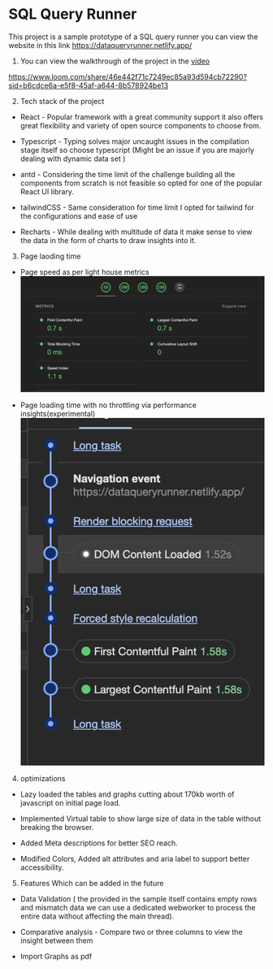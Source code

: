 # SQL Query Runner

This project is a sample prototype of a SQL query runner you can view the website in this link https://dataqueryrunner.netlify.app/

1. You can view the walkthrough of the project in the [video](https://www.loom.com/share/46e442f71c7249ec85a93d594cb72290?sid=b6cdce6a-e5f8-45af-a644-8b578924be13)

https://www.loom.com/share/46e442f71c7249ec85a93d594cb72290?sid=b6cdce6a-e5f8-45af-a644-8b578924be13

2. Tech stack of the project

-   React - Popular framework with a great community support it also offers great flexibility and variety of open source components to choose from.

-   Typescript - Typing solves major uncaught issues in the compilation stage itself so choose typescript (Might be an issue if you are majorly dealing with dynamic data set )

-   antd - Considering the time limit of the challenge building all the components from scratch is not feasible so opted for one of the popular React UI library.

-   tailwindCSS - Same consideration for time limit I opted for tailwind for the configurations and ease of use

-   Recharts - While dealing with multitude of data it make sense to view the data in the form of charts to draw insights into it.

3. Page laoding time

-   Page speed as per light house metrics
    ![Alt text](image.png)

-   Page loading time with no throttling via performance insights(experimental)
    ![Alt text](image-1.png)

4. optimizations

-   Lazy loaded the tables and graphs cutting about 170kb worth of javascript on initial page load.

-   Implemented Virtual table to show large size of data in the table without breaking the browser.

-   Added Meta descriptions for better SEO reach.

-   Modified Colors, Added alt attributes and aria label to support better accessibility.

5. Features Which can be added in the future

-   Data Validation ( the provided in the sample itself contains empty rows and mismatch data we can use a dedicated webworker to process the entire data without affecting the main thread).

-   Comparative analysis - Compare two or three columns to view the insight between them

-   Import Graphs as pdf
